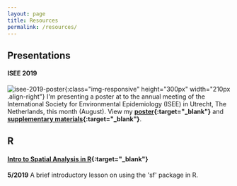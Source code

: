```yaml
---
layout: page
title: Resources
permalink: /resources/
---
```


## Presentations

#### ISEE 2019

![isee-2019-poster](https://djxgonzalez.github.io/resources/201908_isee/isee_poster_thumb.png){:class="img-responsive" height="300px" width="210px .align-right"} I'm presenting a poster at to the annual meeting of the International Society for Environmental Epidemiology (ISEE) in Utrecht, The Netherlands, this month (August). View my **[poster](https://djxgonzalez.github.io/resources/201908_isee/isee_poster_final.png){:target="_blank"}** and **[supplementary materials](https://djxgonzalez.github.io/resources/201908_isee/supplementary_materials.html){:target="_blank"}**.

## R

#### [Intro to Spatial Analysis in R](https://github.com/djxgonzalez/spatial-analysis-r){:target="_blank"}
**5/2019**
A brief introductory lesson on using the 'sf' package in R.
